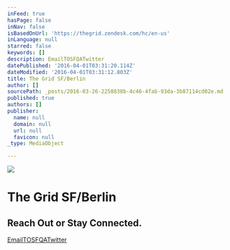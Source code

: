 ```yaml
---
inFeed: true
hasPage: false
inNav: false
isBasedOnUrl: 'https://thegrid.zendesk.com/hc/en-us'
inLanguage: null
starred: false
keywords: []
description: EmailTOSFQATwitter
datePublished: '2016-04-01T03:31:20.114Z'
dateModified: '2016-04-01T03:31:12.803Z'
title: The Grid SF/Berlin
author: []
sourcePath: _posts/2016-03-26-2258838b-4c46-4fab-93da-3b87114cd02e.md
published: true
authors: []
publisher:
  name: null
  domain: null
  url: null
  favicon: null
_type: MediaObject

---
```

![](https://the-grid-user-content.s3-us-west-2.amazonaws.com/647c8866-4025-4cff-959d-d051faf241bc.gif)

# The Grid SF/Berlin

## Reach Out or Stay Connected.

[Email][0][TOS][1][FQA][2][Twitter][3]

[0]: http://www.123contactform.com/form-1831865/Contact-Form
[1]: https://thegrid.io/tos/
[2]: https://thegrid.zendesk.com/hc/en-us/sections/203737327-FAQ
[3]: https://twitter.com/thegrid